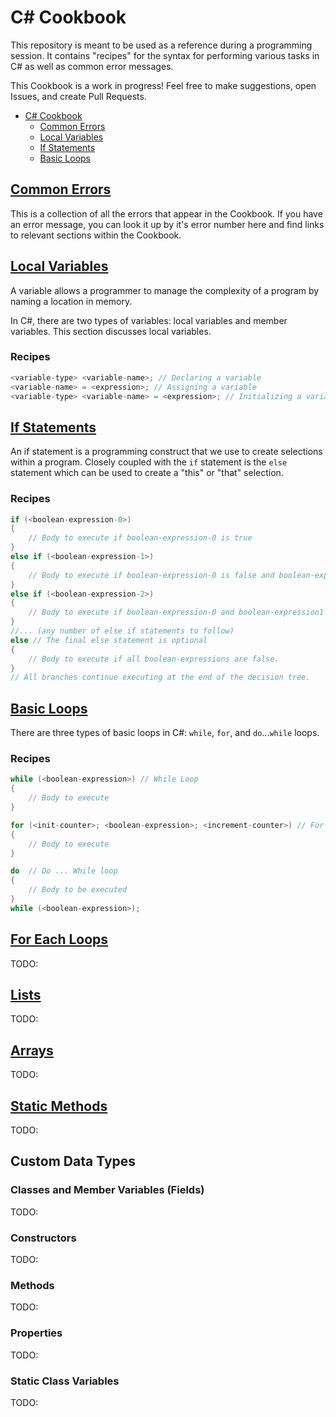 # C# Cookbook

This repository is meant to be used as a reference during a programming session.
It contains "recipes" for the syntax for performing various tasks in C# as well
as common error messages. 

This Cookbook is a work in progress! Feel free to make suggestions, open Issues,
and create Pull Requests.

- [C# Cookbook](#c-cookbook)
  - [Common Errors](#common-errors)
  - [Local Variables](#local-variables)
  - [If Statements](#if-statements)
  - [Basic Loops](#basic-loops)

## [Common Errors](CommonErrors.md)

This is a collection of all the errors that appear in the Cookbook. If you have
an error message, you can look it up by it's error number here and find links to
relevant sections within the Cookbook.

## [Local Variables](LocalVariables.md)

A variable allows a programmer to manage the complexity of a program by naming a
location in memory.

In C#, there are two types of variables: local variables and member variables.
This section discusses local variables.

### Recipes <!-- omit in toc --> 

```csharp
<variable-type> <variable-name>; // Declaring a variable
<variable-name> = <expression>; // Assigning a variable
<variable-type> <variable-name> = <expression>; // Initializing a variable
```

## [If Statements](IfStatements.md)

An if statement is a programming construct that we use to create selections
within a program. Closely coupled with the `if` statement is the `else`
statement which can be used to create a "this" or "that" selection.

### Recipes <!-- omit in toc --> 

```csharp
if (<boolean-expression-0>)
{
    // Body to execute if boolean-expression-0 is true
} 
else if (<boolean-expression-1>)
{
    // Body to execute if boolean-expression-0 is false and boolean-expression-1 is true.
}
else if (<boolean-expression-2>)
{
    // Body to execute if boolean-expression-0 and boolean-expression1 are false and boolean-expression-2 is true.
} 
//... (any number of else if statements to follow)
else // The final else statement is optional
{
    // Body to execute if all boolean-expressions are false.
}
// All branches continue executing at the end of the decision tree.
```

## [Basic Loops](BasicLoops.md) 

There are three types of basic loops in C#: `while`, `for`, and `do`...`while`
loops.

### Recipes <!-- omit in toc --> 

```csharp
while (<boolean-expression>) // While Loop
{
    // Body to execute
}

for (<init-counter>; <boolean-expression>; <increment-counter>) // For loop
{
    // Body to execute
}

do  // Do ... While loop
{
    // Body to be executed
}
while (<boolean-expression>);
```

## [For Each Loops](ForEachLoops.md) <!-- omit in toc --> 

TODO:

## [Lists](Lists.md) <!-- omit in toc --> 

TODO:

## [Arrays](Arrays.md) <!-- omit in toc --> 

TODO:

## [Static Methods](StaticMethods.md) <!-- omit in toc --> 

TODO:

## Custom Data Types <!-- omit in toc --> 

### Classes and Member Variables (Fields) <!-- omit in toc --> 

TODO:

### Constructors <!-- omit in toc --> 

TODO:

### Methods <!-- omit in toc --> 

TODO:

### Properties <!-- omit in toc --> 

TODO:

### Static Class Variables <!-- omit in toc --> 

TODO: